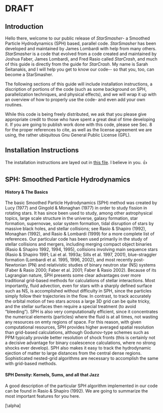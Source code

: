 # DRAFT

## Introduction

Hello there, welcome to our public release of *StarSmasher*- a Smoothed Particle Hydrodynamics (SPH) based, parallel code. *StarSmasher* has been developed and maintained by James Lombardi with help from many others. *StarSmasher* is a code that evolved from a code created and maintained by Joshua Faber, James Lombardi, and Fred Rasio called *StarCrash*, and much of this guide is directly from the guide for *StarCrash*. My name is Sarah Seitanakis, and I will help you get to know our code-- so that you, too, can become a StarSmasher. 

The following sections of this guide will include installation instructions, a discription of portions of the code (such as some background on SPH, parallelization techniques, and physical effects), and we will wrap it up with an overview of how to properly use the code- and even add your own routines. 
  
While this code is being freely distributed, we ask that you please give appropriate credit to those who have spent a great deal of time developing it. If you are going to publish work done with this code, please see Sec. 8 for the proper references to cite, as well as the license agreement we are using, the rather ubiquitous Gnu General Public License (GPL).



## Installation Instructions

The installation instructions are layed out in [this file](./installation.md). I believe in you. :thumbsup:



## SPH: Smoothed Particle Hydrodynamics

#### History & The Basics

The basic Smoothed Particle Hydrodynamics (SPH) method was created by Lucy (1977) and
Gingold & Monaghan (1977) in order to study fission in rotating stars. It has since been used to
study, among other astrophysical topics, large scale structure in the universe, galaxy formation,
star formation, supernovae, solar system formation, tidal disruption of stars by massive black holes,
and stellar collisions; see Rasio & Shapiro (1992), Monaghan (1992), and Rasio & Lombardi (1999)
for a more complete list of references. Our particular code has been used primarily in the study of
stellar collisions and mergers, including merging compact object binaries (Rasio & Shapiro 1992,
1994, 1995), collisions involving main sequence stars (Rasio & Shapiro 1991; Lai et al. 1993a; Sills
et al. 1997, 2001), blue-straggler formation (Lombardi et al. 1995, 1996, 2002), and most recently
post-Newtonian (PN) and relativistic studies of binary neutron star (NS) systems (Faber & Rasio
2000; Faber et al. 2001; Faber & Rasio 2002). 
Because of its Lagrangian nature, SPH presents some clear advantages over more traditional
grid-based methods for calculations of stellar interactions. Most importantly, fluid advection, even
for stars with a sharply defined surface such as NS, is accomplished without difficulty in SPH,
since the particles simply follow their trajectories in the flow. In contrast, to track accurately the
orbital motion of two stars across a large 3D grid can be quite tricky, and the stellar surfaces
then require a special treatment (to avoid “bleeding”). SPH is also very computationally efficient,
since it concentrates the numerical elements (particles) where the fluid is at all times, not wasting
any resources on emty regions of space. For this reason, with given computational resources, SPH
provides higher averaged spatial resolution than grid-based calculations, although Godunov-type
schemes such as PPM typically provide better resolution of shock fronts (this is certainly not a
decisive advantage for binary coalescence calculations, where no strong shocks ever develop). SPH
also makes it easy to track the hydrodynamic ejection of matter to large distances from the central
dense regions. Sophisticated nested-grid algorithms are necessary to accomplish the same with
grid-based methods.

#### SPH Density: Kernels, Sums, and all that Jazz

A good description of the particular SPH algorithm implemented in our code can be found in
Rasio & Shapiro (1992). We are going to summarize the most important features for you here.


[\alpha]

